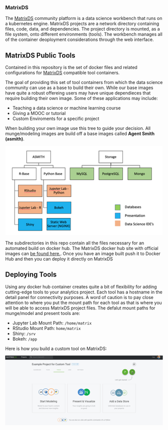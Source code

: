 ### MatrixDS
The [MatrixDS](http://matrixds.com) community platform is a data science workbench that runs on a kubernetes engine. MatrixDS projects are a network directory containing files, code, data, and dependencies. The project directory is mounted, as a file system, onto different environments (tools). The workbench manages all of the container deoployment considerations through the web interface. 

## MatrixDS Public Tools
Contained in this repository is the set of docker files and related configurations for [MatrixDS](http://matrixds.com) compatible tool containers. 

The goal of providing this set of tool containers from which the data science community can use as a base to build their own. While our base images have quite a robust offereing users may have unique dependieces that require building their own image. Some of these applications may include:

* Teaching a data science or machine learning course
* Giving a MOOC or tutorial
* Custom Enviroments for a specific project

When building your own image use this tree to guide your decision. All munge/modeling images are build off a base images called **Agent Smith (asmith)**.

![](/img/tree.png)

The subdirectories in this repo contain all the files necessary for an automated build on docker hub. The MatrixDS docker hub site with official images can [be found here.](https://hub.docker.com/u/matrixds/dashboard/). Once you have an image built push it to Docker Hub and then you can deploy it directly on MatrixDS

## Deploying Tools
Using any docker hub container creates quite a bit of flexibility for adding cutting-edge tools to your analytics project. Each tool has a hostname in the detail panel for connectivity purposes. A word of caution is to pay close attention to where you put the mount path for each tool as that is where you will be able to access MatrixDS project files. The defalut mount paths for munge/model and present tools are:

* Jupyter Lab Mount Path: `/home/matrix`
* RStudio Mount Path: `home/matrix`
* Shiny: `/srv`
* Bokeh: `/app`

Here is how you build a custom tool on MatrixDS:  

![](/img/customTool.gif)